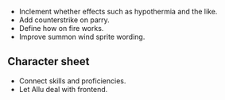 - Inclement whether effects such as hypothermia and the like.
- Add counterstrike on parry.
- Define how on fire works.
- Improve summon wind sprite wording.

## Character sheet
- Connect skills and proficiencies.
- Let Allu deal with frontend.
